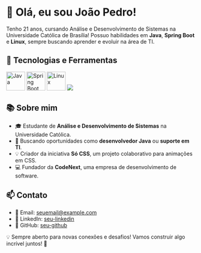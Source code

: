 # 👋 Olá, eu sou João Pedro!

Tenho 21 anos, cursando Análise e Desenvolvimento de Sistemas na Universidade Católica de Brasília! Possuo habilidades em **Java**, **Spring Boot** e **Linux**, sempre buscando aprender e evoluir na área de TI.

## 🔧 Tecnologias e Ferramentas

<p align="left">
  <img src="https://cdn.jsdelivr.net/gh/devicons/devicon/icons/java/java-original.svg" width="50" height="50" alt="Java" />
  <img src="https://cdn.jsdelivr.net/gh/devicons/devicon/icons/spring/spring-original.svg" width="50" height="50" alt="Spring Boot" />
  <img src="https://cdn.jsdelivr.net/gh/devicons/devicon/icons/linux/linux-original.svg" width="50" height="50" alt="Linux" />
  <img src="https://cdn.jsdelivr.net/gh/devicons/devicon/icons/networking/networking-original.svg"/>
</p>

## 📚 Sobre mim
- 🎓 Estudante de **Análise e Desenvolvimento de Sistemas** na Universidade Católica.
- 💼 Buscando oportunidades como **desenvolvedor Java** ou **suporte em TI**.
- 💡 Criador da iniciativa **Só CSS**, um projeto colaborativo para animações em CSS.
- 💻 Fundador da **CodeNext**, uma empresa de desenvolvimento de software.

## 📫 Contato
- 📩 Email: [seuemail@example.com](mailto:seuemail@example.com)
- 🔗 LinkedIn: [seu-linkedin](https://linkedin.com/in/seu-perfil)
- 🐙 GitHub: [seu-github](https://github.com/seu-usuario)

💡 Sempre aberto para novas conexões e desafios! Vamos construir algo incrível juntos! 🚀
